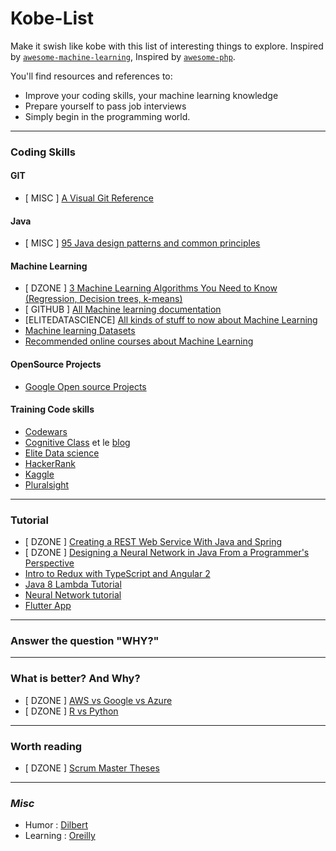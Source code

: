 # Kobe-List
Make it swish like kobe with this list of interesting things to explore. Inspired by [`awesome-machine-learning`](https://github.com/josephmisiti/awesome-machine-learning), Inspired by [`awesome-php`](https://github.com/ziadoz/awesome-php).

You'll find resources and references to:
* Improve your coding skills, your machine learning knowledge
* Prepare yourself to pass job interviews 
* Simply begin in the programming world.
-----
### Coding Skills


#### GIT
*  [ MISC ] [A Visual Git Reference](https://marklodato.github.io/visual-git-guide/index-en.html)

#### Java
* [ MISC ] [95 Java design patterns and common principles](http://java-design-patterns.com/patterns/)


#### Machine Learning
* [ DZONE ] [3 Machine Learning Algorithms You Need to Know (Regression, Decision trees, k-means)](https://dzone.com/articles/3-machine-learning-algorithms-you-need-to-know?edition=329502&utm_source=Weekly%20Digest&utm_medium=email&utm_campaign=Weekly%20Digest%202017-10-04)
* [ GITHUB ] [All Machine learning documentation](https://github.com/josephmisiti/awesome-machine-learning)
* [ELITEDATASCIENCE] [All kinds of stuff to now about Machine Learning](https://elitedatascience.com/learn-machine-learning)
* [Machine learning Datasets](https://elitedatascience.com/datasets)
* [Recommended online courses about Machine Learning](https://medium.freecodecamp.org/i-ranked-all-the-best-data-science-intro-courses-based-on-thousands-of-data-points-db5dc7e3eb8e)
#### OpenSource Projects
* [Google Open source Projects](https://opensource.google.com/projects/explore/featured)

#### Training Code skills
* [Codewars](https://www.codewars.com/)
* [Cognitive Class](https://cognitiveclass.ai/) et le [blog](https://cognitiveclass.ai/blog/)
* [Elite Data science](https://elitedatascience.com/blog)
* [HackerRank](https://www.hackerrank.com/)
* [Kaggle](https://www.kaggle.com/)
* [Pluralsight](https://www.pluralsight.com/)


-----
### Tutorial
* [ DZONE ] [Creating a REST Web Service With Java and Spring](https://dzone.com/articles/creating-a-rest-api-with-java-and-spring)
* [ DZONE ] [Designing a Neural Network in Java From a Programmer's Perspective](https://dzone.com/articles/designing-a-neural-network-in-java)
* [Intro to Redux with TypeScript and Angular 2](http://blog.ng-book.com/introduction-to-redux-with-typescript-and-angular-2/)
* [Java 8 Lambda Tutorial](http://www.dreamsyssoft.com/java-8-lambda-tutorial/index.php) 
* [Neural Network tutorial](http://neuralnetworksanddeeplearning.com/)
* [Flutter App](https://flutter.io/android-release/)
-----
### Answer the question "WHY?"
-----

### What is better? And Why?
* [ DZONE ] [AWS vs Google vs Azure](https://dzone.com/articles/on-demand-compute-pricing-comparison-aws-vs-azure?edition=329502&utm_source=Weekly%20Digest&utm_medium=email&utm_campaign=Weekly%20Digest%202017-10-04)
* [ DZONE ] [R vs Python](https://dzone.com/articles/r-or-python-data-scientists-delight?edition=329538&utm_source=Daily%20Digest&utm_medium=email&utm_campaign=Daily%20Digest%202017-10-09)


-----

### Worth reading

* [ DZONE ] [Scrum Master Theses](https://dzone.com/articles/70-scrum-master-theses?edition=329505&utm_source=Zone%20Newsletter&utm_medium=email&utm_campaign=agile%202017-10-03)
-----


### *Misc*

* Humor : [Dilbert](http://dilbert.com/)
* Learning : [Oreilly](https://www.oreilly.com/)


